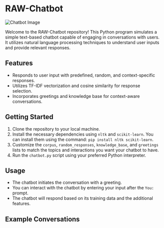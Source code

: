 # RAW-Chatbot

![Chatbot Image](chatbot_image.png)

Welcome to the RAW-Chatbot repository! This Python program simulates a simple text-based chatbot capable of engaging in conversations with users. It utilizes natural language processing techniques to understand user inputs and provide relevant responses.

## Features

- Responds to user input with predefined, random, and context-specific responses.
- Utilizes TF-IDF vectorization and cosine similarity for response selection.
- Incorporates greetings and knowledge base for context-aware conversations.

## Getting Started

1. Clone the repository to your local machine.
2. Install the necessary dependencies using `nltk` and `scikit-learn`. You can install them using the command: `pip install nltk scikit-learn`.
3. Customize the `corpus`, `random_responses`, `knowledge_base`, and `greetings` lists to match the topics and interactions you want your chatbot to have.
4. Run the `chatbot.py` script using your preferred Python interpreter.

## Usage

- The chatbot initiates the conversation with a greeting.
- You can interact with the chatbot by entering your input after the `You:` prompt.
- The chatbot will respond based on its training data and the additional features.

## Example Conversations

